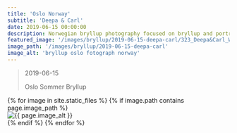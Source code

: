 ```yaml
---
title: 'Oslo Norway'
subtitle: 'Deepa & Carl'
date: 2019-06-15 00:00:00
description: Norwegian bryllup photography focused on bryllup and portrait photography. 
featured_image: '/images/bryllup/2019-06-15-deepa-carl/323_Deepa&Carl_W_griffinphotography_oslo_norway_bryllup_wedding_20190615.jpg'
image_path: '/images/bryllup/2019-06-15-deepa-carl'
image_alt: 'bryllup oslo fotograph norway'
---
```


> 2019-06-15
>
> Oslo Sommer Bryllup

<!-- DO NOT EDIT BELOW -->
<div class="image-wrap" >
{% for image in site.static_files %}
    {% if image.path contains page.image_path %}
        <div class="image-wrap" >
        <img src="{{ site.baseurl }}{{ image.path }}" alt="{{ page.image_alt }}" />
        </div>
    {% endif %}
{% endfor %}
